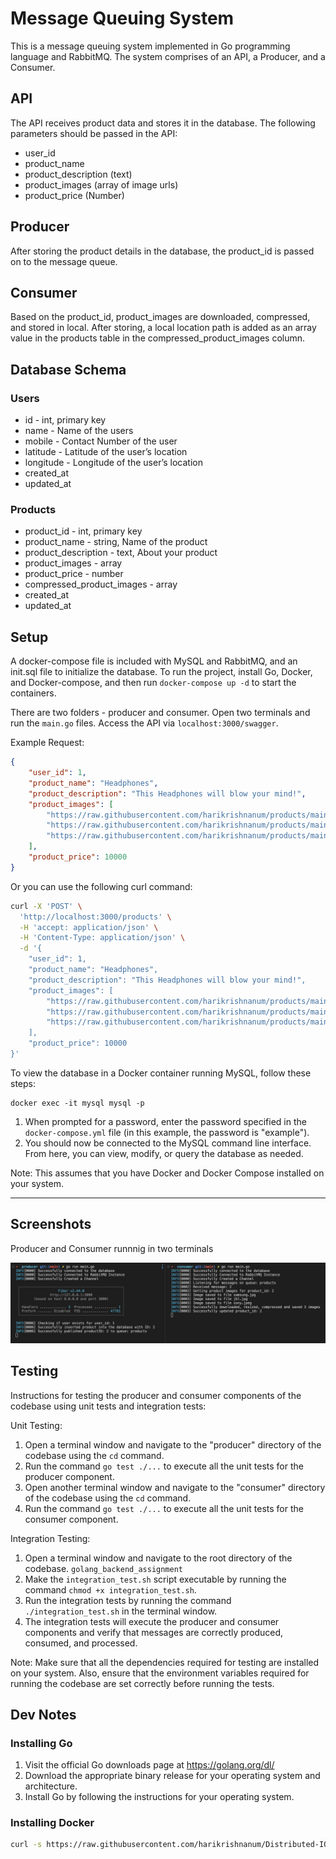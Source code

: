 # Message Queuing System

This is a message queuing system implemented in Go programming language and RabbitMQ. The system comprises of an API, a Producer, and a Consumer.

## API

The API receives product data and stores it in the database. The following parameters should be passed in the API:

- user_id 
- product_name
- product_description (text)
- product_images (array of image urls)
- product_price (Number)

## Producer

After storing the product details in the database, the product_id is passed on to the message queue.

## Consumer

Based on the product_id, product_images are downloaded, compressed, and stored in local. After storing, a local location path is added as an array value in the products table in the compressed_product_images column.

## Database Schema

### Users

- id - int, primary key
- name - Name of the users
- mobile - Contact Number of the user
- latitude - Latitude of the user’s location
- longitude - Longitude of the user’s location
- created_at
- updated_at

### Products

- product_id - int, primary key
- product_name - string, Name of the product
- product_description - text, About your product
- product_images - array
- product_price - number
- compressed_product_images - array
- created_at
- updated_at

## Setup

A docker-compose file is included with MySQL and RabbitMQ, and an init.sql file to initialize the database. To run the project, install Go, Docker, and Docker-compose, and then run `docker-compose up -d` to start the containers.

There are two folders - producer and consumer. Open two terminals and run the `main.go` files. Access the API via `localhost:3000/swagger`.

Example Request:

```json
{
    "user_id": 1,
    "product_name": "Headphones",
    "product_description": "This Headphones will blow your mind!",
    "product_images": [
        "https://raw.githubusercontent.com/harikrishnanum/products/main/samsung.jpg",
        "https://raw.githubusercontent.com/harikrishnanum/products/main/jbl.jpg",
        "https://raw.githubusercontent.com/harikrishnanum/products/main/sony.jpeg"
    ],
    "product_price": 10000
}
```

Or you can use the following curl command:

```bash
curl -X 'POST' \
  'http://localhost:3000/products' \
  -H 'accept: application/json' \
  -H 'Content-Type: application/json' \
  -d '{
    "user_id": 1,
    "product_name": "Headphones",
    "product_description": "This Headphones will blow your mind!",
    "product_images": [
        "https://raw.githubusercontent.com/harikrishnanum/products/main/samsung.jpg",
        "https://raw.githubusercontent.com/harikrishnanum/products/main/jbl.jpg",
        "https://raw.githubusercontent.com/harikrishnanum/products/main/sony.jpeg"
    ],
    "product_price": 10000
}'
```

To view the database in a Docker container running MySQL, follow these steps:

```
docker exec -it mysql mysql -p
```

1. When prompted for a password, enter the password specified in the `docker-compose.yml` file (in this example, the password is "example").
2. You should now be connected to the MySQL command line interface. From here, you can view, modify, or query the database as needed.

Note: This assumes that you have Docker and Docker Compose installed on your system.
<hr/>

## Screenshots
Producer and Consumer runnnig in two terminals

![Producer and Consumer](./images/pc.jpg "Producer and Consumer runnnig in two terminals")

## Testing
Instructions for testing the producer and consumer components of the codebase using unit tests and integration tests:

Unit Testing:
1. Open a terminal window and navigate to the "producer" directory of the codebase using the `cd` command.
2. Run the command `go test ./...` to execute all the unit tests for the producer component.
3. Open another terminal window and navigate to the "consumer" directory of the codebase using the `cd` command.
4. Run the command `go test ./...` to execute all the unit tests for the consumer component.

Integration Testing:
1. Open a terminal window and navigate to the root directory of the codebase. `golang_backend_assignment`
2. Make the `integration_test.sh` script executable by running the command `chmod +x integration_test.sh`.
3. Run the integration tests by running the command `./integration_test.sh` in the terminal window.
4. The integration tests will execute the producer and consumer components and verify that messages are correctly produced, consumed, and processed.

Note: Make sure that all the dependencies required for testing are installed on your system. Also, ensure that the environment variables required for running the codebase are set correctly before running the tests.


## Dev Notes
### Installing Go
1. Visit the official Go downloads page at https://golang.org/dl/
2. Download the appropriate binary release for your operating system and architecture.
3. Install Go by following the instructions for your operating system.
### Installing Docker
```bash
curl -s https://raw.githubusercontent.com/harikrishnanum/Distributed-IOT-ML-Platform/main/bootstrap/install-docker.sh | bash
```

